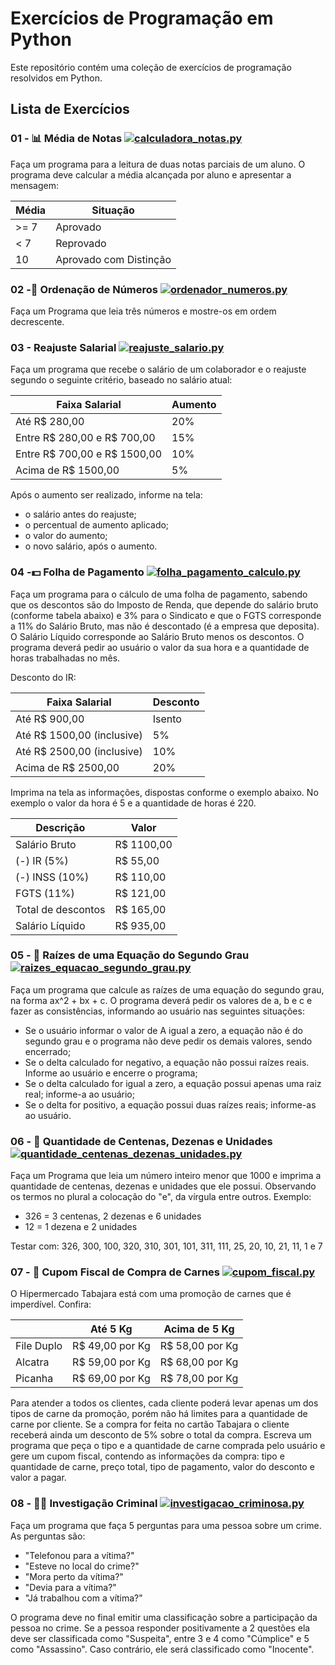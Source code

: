 # Exercícios de Programação em Python

Este repositório contém uma coleção de exercícios de programação resolvidos em Python.

## Lista de Exercícios

### 01 - 📊 Média de Notas [![calculadora_notas.py](https://img.shields.io/badge/calculadora__notas.py-View-green)](exercicios/calculadora_notas.py)

Faça um programa para a leitura de duas notas parciais de um aluno. O programa deve calcular a média alcançada por aluno e apresentar a mensagem:

| Média | Situação                |
|-------|-------------------------|
| >= 7  | Aprovado                |
| < 7   | Reprovado               |
| 10    | Aprovado com Distinção |



### 02 -🔢 Ordenação de Números [![ordenador_numeros.py](https://img.shields.io/badge/ordenador__numeros.py-View-green)](exercicios/ordenador_numeros.py)


Faça um Programa que leia três números e mostre-os em ordem decrescente.


### 03 - Reajuste Salarial [![reajuste_salario.py](https://img.shields.io/badge/reajuste__salario.py-View-green)](exercicios/reajuste_salario.py)


Faça um programa que recebe o salário de um colaborador e o reajuste segundo o seguinte critério, baseado no salário atual:

| Faixa Salarial         | Aumento |
|------------------------|---------|
| Até R$ 280,00          | 20%     |
| Entre R$ 280,00 e R$ 700,00 | 15% |
| Entre R$ 700,00 e R$ 1500,00 | 10% |
| Acima de R$ 1500,00    | 5%      |

Após o aumento ser realizado, informe na tela:
- o salário antes do reajuste;
- o percentual de aumento aplicado;
- o valor do aumento;
- o novo salário, após o aumento.


### 04 -💵 Folha de Pagamento [![folha_pagamento_calculo.py](https://img.shields.io/badge/folha__pagamento__calculo.py-View-green)](exercicios/folha_pagamento_calculo.py)


Faça um programa para o cálculo de uma folha de pagamento, sabendo que os descontos são do Imposto de Renda, que depende do salário bruto (conforme tabela abaixo) e 3% para o Sindicato e que o FGTS corresponde a 11% do Salário Bruto, mas não é descontado (é a empresa que deposita). O Salário Líquido corresponde ao Salário Bruto menos os descontos. O programa deverá pedir ao usuário o valor da sua hora e a quantidade de horas trabalhadas no mês.

Desconto do IR:

| Faixa Salarial                 | Desconto |
|--------------------------------|----------|
| Até R$ 900,00                  | Isento   |
| Até R$ 1500,00 (inclusive)     | 5%       |
| Até R$ 2500,00 (inclusive)     | 10%      |
| Acima de R$ 2500,00            | 20%      |


Imprima na tela as informações, dispostas conforme o exemplo abaixo. No exemplo o valor da hora é 5 e a quantidade de horas é 220.

| Descrição                | Valor        |
|--------------------------|--------------|
| Salário Bruto            | R$ 1100,00   |
| (-) IR (5%)              | R$ 55,00     |
| (-) INSS (10%)           | R$ 110,00    |
| FGTS (11%)               | R$ 121,00    |
| Total de descontos       | R$ 165,00    |
| Salário Líquido          | R$ 935,00    |


### 05 - 🧮 Raízes de uma Equação do Segundo Grau [![raizes_equacao_segundo_grau.py](https://img.shields.io/badge/raizes__equacao__segundo__grau.py-View-green)](exercicios/raizes_equacao_segundo_grau.py)


Faça um programa que calcule as raízes de uma equação do segundo grau, na forma ax^2 + bx + c. O programa deverá pedir os valores de a, b e c e fazer as consistências, informando ao usuário nas seguintes situações:

- Se o usuário informar o valor de A igual a zero, a equação não é do segundo grau e o programa não deve pedir os demais valores, sendo encerrado;
- Se o delta calculado for negativo, a equação não possui raízes reais. Informe ao usuário e encerre o programa;
- Se o delta calculado for igual a zero, a equação possui apenas uma raiz real; informe-a ao usuário;
- Se o delta for positivo, a equação possui duas raízes reais; informe-as ao usuário.



### 06 - 🔢 Quantidade de Centenas, Dezenas e Unidades [![quantidade_centenas_dezenas_unidades.py](https://img.shields.io/badge/quantidade__centenas__dezenas__unidades.py-View-green)](exercicios/quantidade_centenas_dezenas_unidades.py)


Faça um Programa que leia um número inteiro menor que 1000 e imprima a quantidade de centenas, dezenas e unidades que ele possui. Observando os termos no plural a colocação do "e", da vírgula entre outros. Exemplo:
- 326 = 3 centenas, 2 dezenas e 6 unidades
- 12 = 1 dezena e 2 unidades

Testar com: 326, 300, 100, 320, 310, 301, 101, 311, 111, 25, 20, 10, 21, 11, 1 e 7


### 07 - 🧾 Cupom Fiscal de Compra de Carnes [![cupom_fiscal.py](https://img.shields.io/badge/cupom__fiscal.py-View-green)](exercicios/cupom_fiscal.py)


O Hipermercado Tabajara está com uma promoção de carnes que é imperdível. Confira:

|                          | Até 5 Kg         | Acima de 5 Kg    |
|--------------------------|------------------|------------------|
| File Duplo               | R$ 49,00 por Kg  | R$ 58,00 por Kg  |
| Alcatra                  | R$ 59,00 por Kg  | R$ 68,00 por Kg  |
| Picanha                  | R$ 69,00 por Kg  | R$ 78,00 por Kg  |

Para atender a todos os clientes, cada cliente poderá levar apenas um dos tipos de carne da promoção, porém não há limites para a quantidade de carne por cliente. Se a compra for feita no cartão Tabajara o cliente receberá ainda um desconto de 5% sobre o total da compra. Escreva um programa que peça o tipo e a quantidade de carne comprada pelo usuário e gere um cupom fiscal, contendo as informações da compra: tipo e quantidade de carne, preço total, tipo de pagamento, valor do desconto e valor a pagar.


### 08 - 🕵️‍♂️ Investigação Criminal [![investigacao_criminosa.py](https://img.shields.io/badge/investigacao__criminosa.py-View-green)](exercicios/investigacao_criminosa.py)


Faça um programa que faça 5 perguntas para uma pessoa sobre um crime. As perguntas são:
- "Telefonou para a vítima?"
- "Esteve no local do crime?"
- "Mora perto da vítima?"
- "Devia para a vítima?"
- "Já trabalhou com a vítima?"

O programa deve no final emitir uma classificação sobre a participação da pessoa no crime. Se a pessoa responder positivamente a 2 questões ela deve ser classificada como "Suspeita", entre 3 e 4 como "Cúmplice" e 5 como "Assassino". Caso contrário, ele será classificado como "Inocente".



